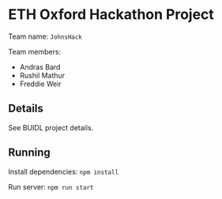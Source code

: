 # ETH Oxford Hackathon Project

Team name: `JohnsHack`

Team members:
- Andras Bard
- Rushil Mathur
- Freddie Weir

## Details

See BUIDL project details.

## Running

Install dependencies: `npm install`

Run server: `npm run start`
